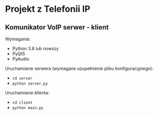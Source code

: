 # Projekt z Telefonii IP

## Komunikator VoIP serwer - klient

Wymagania:
- Python 3.8 lub nowszy
- PyQt5
- PyAudio

Uruchamianie serwera (wymagane uzupełnienie pliku konfiguracyjnego):
- `cd server`
- `python server.py`

Uruchamianie klienta:
- `cd client`
- `python main.py`
